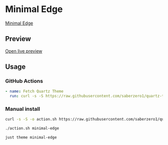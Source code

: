 # Minimal Edge

[Minimal Edge](#)

## Preview

[Open live preview](https://quartz-themes.github.io/minimal-edge/)

## Usage

### GitHub Actions

```yaml
- name: Fetch Quartz Theme
  run: curl -s -S https://raw.githubusercontent.com/saberzero1/quartz-themes/master/action.sh | bash -s -- minimal-edge
```

### Manual install

```bash
curl -s -S -o action.sh https://raw.githubusercontent.com/saberzero1/quartz-themes/master/action.sh

./action.sh minimal-edge
```

```bash
just theme minimal-edge
```
